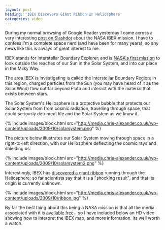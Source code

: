 ```yaml
---
layout: post
heading: 'IBEX Discovers Giant Ribbon In Heliosphere'
categories: video
---
```


During my normal browsing of Google Reader yesterday I came across a very interesting [post on Slashdot](http://science.slashdot.org/story/09/10/17/1719240/Giant-Ribbon-Discovered-At-Edge-of-Solar-System?from=rss) about the NASA IBEX mission. I have to confess I'm a complete space nerd (and have been for many years), so any news like this is always of great interest to me.

IBEX stands for Interstellar Boundary Explorer, and is [NASA's first mission](http://www.nasa.gov/mission_pages/ibex/allsky_map.html) to look outside the reaches of our Sun in the Solar System, and into our place in the Milky Way.

The area IBEX is investigating is called the Interstellar Boundary Region; in this region, charged particles from the Sun (you may have heard of it as the Solar Wind) flow out far beyond Pluto and interact with the material that exists between stars.

The Solar System's Heliosphere is a protective bubble that protects our Solar System from from cosmic radiation, travelling through space, that could seriously detriment life and the Solar System as we know it.

{% include images/block.html src="http://media.chris-alexander.co.uk/wp-content/uploads/2009/10/solarsystem.png" %}

The picture below illustrates our Solar System moving through space in a right-to-left direction, with our Heliosphere deflecting the cosmic rays and shielding us.

{% include images/block.html src="http://media.chris-alexander.co.uk/wp-content/uploads/2009/10/solarsystem2.png" %}

Interestingly, IBEX has [discovered a giant ribbon](http://science.nasa.gov/headlines/y2009/15oct_ibex.htm?list1079677) running through the Heliosphere; so far scientists say that it is a "shocking result", and that its origin is currently unknown.

{% include images/block.html src="http://media.chris-alexander.co.uk/wp-content/uploads/2009/10/ribbon.jpg" %}

By far the best thing about this being a NASA mission is that all the media associated with it is [available free](http://www.nasa.gov/mission_pages/ibex/allsky_visuals.html) - so I have included below an HD video showing how to interpret the IBEX map, and more information. Its well worth a watch.
